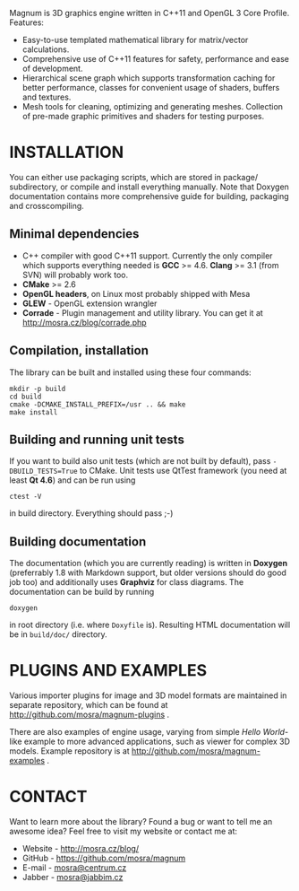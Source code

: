 Magnum is 3D graphics engine written in C++11 and OpenGL 3 Core Profile.
Features:

 * Easy-to-use templated mathematical library for matrix/vector calculations.
 * Comprehensive use of C++11 features for safety, performance and ease of
   development.
 * Hierarchical scene graph which supports transformation caching for better
   performance, classes for convenient usage of shaders, buffers and textures.
 * Mesh tools for cleaning, optimizing and generating meshes. Collection of
   pre-made graphic primitives and shaders for testing purposes.

INSTALLATION
============

You can either use packaging scripts, which are stored in package/
subdirectory, or compile and install everything manually. Note that Doxygen
documentation contains more comprehensive guide for building, packaging and
crosscompiling.

Minimal dependencies
--------------------

 * C++ compiler with good C++11 support. Currently the only compiler which
   supports everything needed is **GCC** >= 4.6. **Clang** >= 3.1 (from SVN)
   will probably work too.
 * **CMake** >= 2.6
 * **OpenGL headers**, on Linux most probably shipped with Mesa
 * **GLEW** - OpenGL extension wrangler
 * **Corrade** - Plugin management and utility library. You can get it at
   http://mosra.cz/blog/corrade.php

Compilation, installation
-------------------------

The library can be built and installed using these four commands:

    mkdir -p build
    cd build
    cmake -DCMAKE_INSTALL_PREFIX=/usr .. && make
    make install

Building and running unit tests
-------------------------------

If you want to build also unit tests (which are not built by default), pass
`-DBUILD_TESTS=True` to CMake. Unit tests use QtTest framework (you need at
least **Qt 4.6**) and can be run using

    ctest -V

in build directory. Everything should pass ;-)

Building documentation
----------------------

The documentation (which you are currently reading) is written in **Doxygen**
(preferrably 1.8 with Markdown support, but older versions should do good job
too) and additionally uses **Graphviz** for class diagrams. The documentation
can be build by running

    doxygen

in root directory (i.e. where `Doxyfile` is). Resulting HTML documentation
will be in `build/doc/` directory.

PLUGINS AND EXAMPLES
====================

Various importer plugins for image and 3D model formats are maintained in
separate repository, which can be found at
http://github.com/mosra/magnum-plugins .

There are also examples of engine usage, varying from simple *Hello
World*-like example to more advanced applications, such as viewer for complex
3D models. Example repository is at http://github.com/mosra/magnum-examples .

CONTACT
=======

Want to learn more about the library? Found a bug or want to tell me an
awesome idea? Feel free to visit my website or contact me at:

 * Website - http://mosra.cz/blog/
 * GitHub - https://github.com/mosra/magnum
 * E-mail - mosra@centrum.cz
 * Jabber - mosra@jabbim.cz
